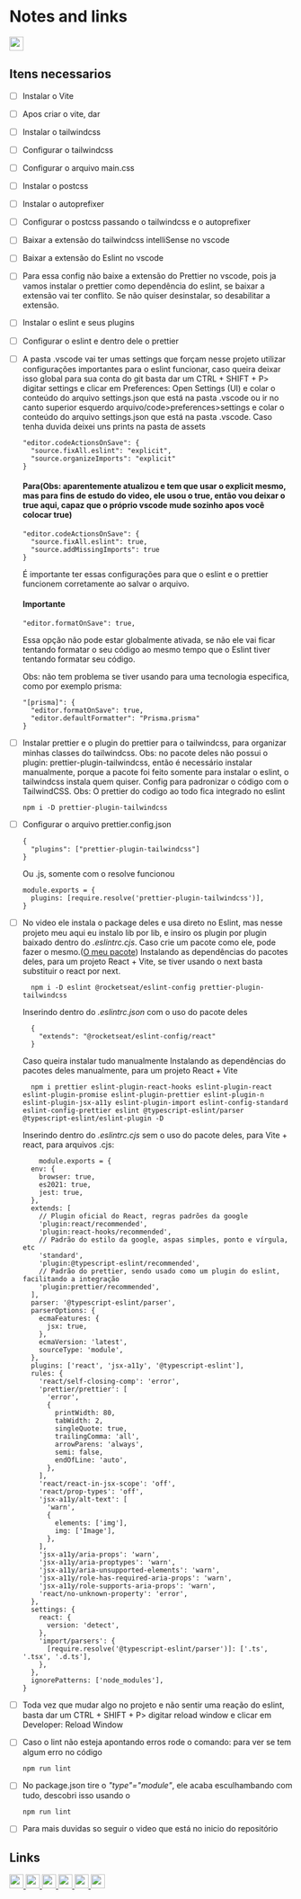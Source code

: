 # Notes and links


  <a href="https://tailwindcss.com/docs/installation/using-postcss" target="_blank">
    <img height="25" src="https://img.shields.io/badge/Documentation installation postcss + tailwindcss-lib?style=flat&color=blue">
  </a>

 ## Itens necessarios
  - [ ] Instalar o Vite
  - [ ] Apos criar o vite, dar 
  - [ ] Instalar o tailwindcss
  - [ ] Configurar o tailwindcss
  - [ ] Configurar o arquivo main.css
  - [ ] Instalar o postcss
  - [ ] Instalar o autoprefixer
  - [ ] Configurar o postcss passando o tailwindcss e o autoprefixer
  - [ ] Baixar a extensão do tailwindcss intelliSense no vscode
  - [ ] Baixar a extensão do Eslint no vscode
  - [ ] Para essa config não baixe a extensão do Prettier no vscode, pois ja vamos instalar o prettier como dependência do eslint, se baixar a extensão vai ter conflito. Se não quiser desinstalar, so desabilitar a extensão.
  - [ ] Instalar o eslint e seus plugins
  - [ ] Configurar o eslint e dentro dele o prettier
  - [ ] A pasta .vscode vai ter umas settings que forçam nesse projeto utilizar configurações importantes para o eslint funcionar, caso queira deixar isso global para sua conta do git basta dar um CTRL + SHIFT + P> digitar settings e clicar em Preferences: Open Settings (UI) e colar o conteúdo do arquivo settings.json que está na pasta .vscode ou ir no canto superior esquerdo arquivo/code>preferences>settings e colar o conteúdo do arquivo settings.json que está na pasta .vscode. Caso tenha duvida deixei uns prints na pasta de assets 
    ```
    "editor.codeActionsOnSave": {
      "source.fixAll.eslint": "explicit",
      "source.organizeImports": "explicit"
    }
    ```
    #### Para(Obs: aparentemente atualizou e tem que usar o explicit mesmo, mas para fins de estudo do video, ele usou o true, então vou deixar o true aqui, capaz que o próprio vscode mude sozinho apos você colocar true)
    ```
    "editor.codeActionsOnSave": {
      "source.fixAll.eslint": true,
      "source.addMissingImports": true
    }
    ```
    É importante ter essas configurações para que o eslint e o prettier funcionem corretamente ao salvar o arquivo.

    #### Importante

    ```
    "editor.formatOnSave": true,
    ```
     Essa opção não pode estar globalmente ativada, se não ele vai ficar tentando formatar o seu código ao mesmo tempo que o Eslint tiver tentando formatar seu código.

     Obs: não tem problema se tiver usando para uma tecnologia especifica, como por exemplo prisma:
    ```
    "[prisma]": {
      "editor.formatOnSave": true,
      "editor.defaultFormatter": "Prisma.prisma"
    }
    ```
  - [ ] Instalar prettier e o plugin do prettier para o tailwindcss, para organizar minhas classes do tailwindcss. Obs: no pacote deles não possui o plugin: prettier-plugin-tailwindcss, então é necessário instalar manualmente, porque a pacote foi feito somente para instalar o eslint, o tailwindcss instala quem quiser. Config para padronizar o código com o TailwindCSS. Obs: O prettier do codigo ao todo fica integrado no eslint
    ```
    npm i -D prettier-plugin-tailwindcss
    ```
  - [ ] Configurar o arquivo prettier.config.json
    ```
    {
      "plugins": ["prettier-plugin-tailwindcss"]
    }
    ```
    Ou .js, somente com o resolve funcionou
    ```
    module.exports = {
      plugins: [require.resolve('prettier-plugin-tailwindcss')],
    }
    ```
  - [ ] No video ele instala o package deles e usa direto no Eslint, mas nesse projeto meu aqui eu instalo lib por lib, e insiro os plugin por plugin baixado dentro do *.eslintrc.cjs*. Caso crie um pacote como ele, pode fazer o mesmo.([O meu pacote](https://www.npmjs.com/package/@pedrohvfernandes/eslint-config))
Instalando as dependências do pacotes deles, para um projeto React + Vite, se  tiver usando o next basta substituir o react por next.
    ``` 
      npm i -D eslint @rocketseat/eslint-config prettier-plugin-tailwindcss
    ```
    Inserindo dentro do *.eslintrc.json* com o uso do pacote deles
    ```
      {
        "extends": "@rocketseat/eslint-config/react"
      }
    ```
     Caso queira instalar tudo manualmente
     Instalando as dependências do pacotes deles manualmente, para um projeto React + Vite
    ``` 
      npm i prettier eslint-plugin-react-hooks eslint-plugin-react eslint-plugin-promise eslint-plugin-prettier eslint-plugin-n eslint-plugin-jsx-a11y eslint-plugin-import eslint-config-standard eslint-config-prettier eslint @typescript-eslint/parser @typescript-eslint/eslint-plugin -D
    ```
    Inserindo dentro do *.eslintrc.cjs* sem o uso do pacote deles, para Vite + react, para arquivos .cjs:
    ```
        module.exports = {
      env: {
        browser: true,
        es2021: true,
        jest: true,
      },
      extends: [
        // Plugin oficial do React, regras padrões da google
        'plugin:react/recommended',
        'plugin:react-hooks/recommended',
        // Padrão do estilo da google, aspas simples, ponto e vírgula, etc
        'standard',
        'plugin:@typescript-eslint/recommended',
        // Padrão do prettier, sendo usado como um plugin do eslint, facilitando a integração
        'plugin:prettier/recommended',
      ],
      parser: '@typescript-eslint/parser',
      parserOptions: {
        ecmaFeatures: {
          jsx: true,
        },
        ecmaVersion: 'latest',
        sourceType: 'module',
      },
      plugins: ['react', 'jsx-a11y', '@typescript-eslint'],
      rules: {
        'react/self-closing-comp': 'error',
        'prettier/prettier': [
          'error',
          {
            printWidth: 80,
            tabWidth: 2,
            singleQuote: true,
            trailingComma: 'all',
            arrowParens: 'always',
            semi: false,
            endOfLine: 'auto',
          },
        ],
        'react/react-in-jsx-scope': 'off',
        'react/prop-types': 'off',
        'jsx-a11y/alt-text': [
          'warn',
          {
            elements: ['img'],
            img: ['Image'],
          },
        ],
        'jsx-a11y/aria-props': 'warn',
        'jsx-a11y/aria-proptypes': 'warn',
        'jsx-a11y/aria-unsupported-elements': 'warn',
        'jsx-a11y/role-has-required-aria-props': 'warn',
        'jsx-a11y/role-supports-aria-props': 'warn',
        'react/no-unknown-property': 'error',
      },
      settings: {
        react: {
          version: 'detect',
        },
        'import/parsers': {
          [require.resolve('@typescript-eslint/parser')]: ['.ts', '.tsx', '.d.ts'],
        },
      },
      ignorePatterns: ['node_modules'],
    }
    ```
  - [ ] Toda vez que mudar algo no projeto e não sentir uma reação do eslint, basta dar um CTRL + SHIFT + P> digitar reload window e clicar em Developer: Reload Window
  - [ ] Caso o lint não esteja apontando erros rode o comando: para ver se tem algum erro no código
    ```
    npm run lint
    ```
  - [ ] No package.json tire o *"type"="module"*, ele acaba esculhambando com tudo, descobri isso usando o 
    ```
    npm run lint
    ```
  - [ ] Para mais duvidas so seguir o video que está no inicio do repositório


   ## Links
   
  <p>
  <a href="https://vitejs.dev/guide/" target="_blank">
    <img height="25" src="https://img.shields.io/badge/Vite-lib?style=flat&color=blue">
  </a>
    
  <a href="https://tailwindcss.com/docs/installation/using-postcss" target="_blank">
    <img height="25" src="https://img.shields.io/badge/TailwindCss-lib?style=flat&color=blue">
  </a>
 
  <a href="https://marketplace.visualstudio.com/items?itemName=bradlc.vscode-tailwindcss" target="_blank">
    <img height="25" src="https://img.shields.io/badge/extensão do tailwindcss intelliSense no vscode-extension?style=flat&color=blue">
  </a>
 
  <a href="https://marketplace.visualstudio.com/items?itemName=dbaeumer.vscode-eslint" target="_blank">
    <img height="25" src="https://img.shields.io/badge/extensão do Eslint no vscode-extension?style=flat&color=blue">
  </a>
    
  <a href="https://marketplace.visualstudio.com/items?itemName=esbenp.prettier-vscode" target="_blank">
    <img height="25" src="https://img.shields.io/badge/extensão do Prettier-Extension?style=flat&color=blue">
  </a>
    
  <a href="https://tailwindcss.com/blog/automatic-class-sorting-with-prettier" target="_blank">
    <img height="25" src="https://img.shields.io/badge/Prettier + Prettier plugin tailwindcss-lib?style=flat&color=blue">
  </a>
  </p>





